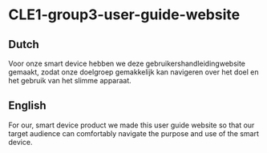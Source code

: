 # CLE1-group3-user-guide-website

## Dutch
Voor onze smart device hebben we deze gebruikershandleidingwebsite gemaakt, zodat onze doelgroep gemakkelijk kan navigeren over het doel en het gebruik van het slimme apparaat.



## English
For our, smart device product we made this user guide website so that our target audience can comfortably navigate the purpose and use of the smart device.
